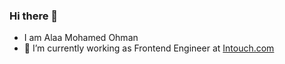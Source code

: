 ### Hi there 👋

- I am Alaa Mohamed Ohman
- 🔭 I’m currently working as Frontend Engineer at [Intouch.com](https://intouch.com/)
<!--
**AlaaOthman98/AlaaOthman98** is a ✨ _special_ ✨ repository because its `README.md` (this file) appears on your GitHub profile.

Here are some ideas to get you started:

- 🔭 I’m currently working on ...
- 🌱 I’m currently learning ...
- 👯 I’m looking to collaborate on ...
- 🤔 I’m looking for help with ...
- 💬 Ask me about ...
- 📫 How to reach me: ...
- 😄 Pronouns: ...
- ⚡ Fun fact: ...
-->
